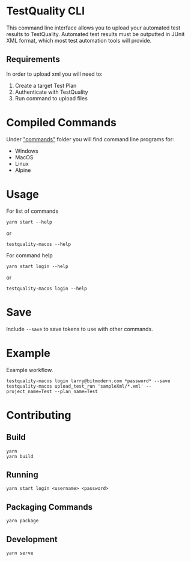 # TestQuality CLI

This command line interface allows you to upload your automated test results to TestQuality. Automated test results must be outputted in JUnit XML format, which most test automation tools will provide.

## Requirements

In order to upload xml you will need to:
1. Create a target Test Plan
2. Authenticate with TestQuality
3. Run command to upload files

# Compiled Commands

Under ["commands"](./commands) folder you will find command line programs for:
* Windows
* MacOS
* Linux
* Alpine

# Usage

For list of commands

    yarn start --help
   
or

    testquality-macos --help
    
For command help

    yarn start login --help

or

    testquality-macos login --help
 
 # Save
 
 Include ```--save``` to save tokens to use with other commands.
 
 # Example
 
 Example workflow.
 
    testquality-macos login larry@bitmodern.com *password* --save
    testquality-macos upload_test_run 'sampleXml/*.xml' --project_name=Test --plan_name=Test
    
 # Contributing
 
 ## Build
    yarn
    yarn build
 
 ## Running
    yarn start login <username> <password>
    
 ## Packaging Commands
    yarn package
    
 ## Development
    yarn serve

